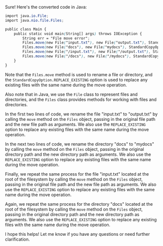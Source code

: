 Sure! Here's the converted code in Java:
```scss
import java.io.File;
import java.nio.file.Files;

public class Main {
    public static void main(String[] args) throws IOException {
        String err = "File move error";
        Files.move(new File("input.txt"), new File("output.txt"), StandardCopyOption.REPLACE_EXISTING);
        Files.move(new File("docs"), new File("mydocs"), StandardCopyOption.REPLACE_EXISTING);
        Files.move(new File("/input.txt"), new File("/output.txt"), StandardCopyOption.REPLACE_EXISTING);
        Files.move(new File("/docs"), new File("/mydocs"), StandardCopyOption.REPLACE_EXISTING);
    }
}
```
Note that the `Files.move` method is used to rename a file or directory, and the `StandardCopyOption.REPLACE_EXISTING` option is used to replace any existing files with the same name during the move operation.

Also note that in Java, we use the `File` class to represent files and directories, and the `Files` class provides methods for working with files and directories.

In the first two lines of code, we rename the file "input.txt" to "output.txt" by calling the `move` method on the `Files` object, passing in the original file path and the new file path as arguments. We also use the `REPLACE_EXISTING` option to replace any existing files with the same name during the move operation.

In the next two lines of code, we rename the directory "docs" to "mydocs" by calling the `move` method on the `Files` object, passing in the original directory path and the new directory path as arguments. We also use the `REPLACE_EXISTING` option to replace any existing files with the same name during the move operation.

Finally, we repeat the same process for the file "input.txt" located at the root of the filesystem by calling the `move` method on the `Files` object, passing in the original file path and the new file path as arguments. We also use the `REPLACE_EXISTING` option to replace any existing files with the same name during the move operation.

Again, we repeat the same process for the directory "docs" located at the root of the filesystem by calling the `move` method on the `Files` object, passing in the original directory path and the new directory path as arguments. We also use the `REPLACE_EXISTING` option to replace any existing files with the same name during the move operation.

I hope this helps! Let me know if you have any questions or need further clarification.
